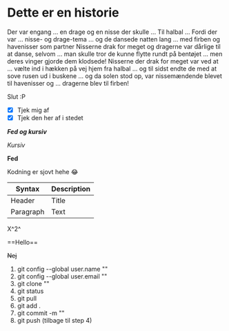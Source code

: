 # Dette er en historie

Der var engang ...
en drage og en nisse der skulle ...
Til halbal ...
Fordi der var ...
nisse- og drage-tema ...
og de dansede natten lang ...
med firben og havenisser som partner
Nisserne drak for meget og dragerne var dårlige til at danse, selvom ...
man skulle tror de kunne flytte rundt på bentøjet ... 
men deres vinger gjorde dem klodsede! Nisserne der drak for meget var ved at ...
vælte ind i hækken på vej hjem fra halbal ...
og til sidst endte de med at sove rusen ud i buskene ...
og da solen stod op, var nissemændende blevet til havenisser og ...
dragerne blev til firben!

Slut :P


- [x] Tjek mig af
- [x] Tjek den her af i stedet

***Fed og kursiv***

*Kursiv*

**Fed**

Kodning er sjovt hehe :joy:


| Syntax | Description |
| ----------- | ----------- |
| Header | Title |
| Paragraph | Text |


X^2^



==Hello==

~~Nej~~

1. git config --global user.name ""
2. git config --global user.email ""
3. git clone ""
4. git status
5. git pull
5. git add .
6. git commit -m ""
7. git push (tilbage til step 4)